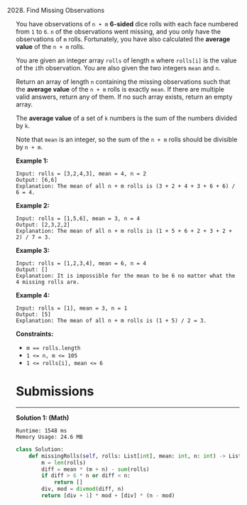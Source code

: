 2028. Find Missing Observations

You have observations of `n + m` **6-sided** dice rolls with each face numbered from `1` to `6`. `n` of the observations went missing, and you only have the observations of `m` rolls. Fortunately, you have also calculated the **average value** of the `n + m` rolls.

You are given an integer array `rolls` of length `m` where `rolls[i]` is the value of the `i`th observation. You are also given the two integers `mean` and `n`.

Return an array of length `n` containing the missing observations such that the **average value** of the `n + m` rolls is exactly `mean`. If there are multiple valid answers, return any of them. If no such array exists, return an empty array.

The **average value** of a set of `k` numbers is the sum of the numbers divided by `k`.

Note that `mean` is an integer, so the sum of the `n + m` rolls should be divisible by `n + m`.

 

**Example 1:**
```
Input: rolls = [3,2,4,3], mean = 4, n = 2
Output: [6,6]
Explanation: The mean of all n + m rolls is (3 + 2 + 4 + 3 + 6 + 6) / 6 = 4.
```

**Example 2:**
```
Input: rolls = [1,5,6], mean = 3, n = 4
Output: [2,3,2,2]
Explanation: The mean of all n + m rolls is (1 + 5 + 6 + 2 + 3 + 2 + 2) / 7 = 3.
```

**Example 3:**
```
Input: rolls = [1,2,3,4], mean = 6, n = 4
Output: []
Explanation: It is impossible for the mean to be 6 no matter what the 4 missing rolls are.
```

**Example 4:**
```
Input: rolls = [1], mean = 3, n = 1
Output: [5]
Explanation: The mean of all n + m rolls is (1 + 5) / 2 = 3.
```

**Constraints:**

* `m == rolls.length`
* `1 <= n, m <= 105`
* `1 <= rolls[i], mean <= 6`

# Submissions
---
**Solution 1: (Math)**
```
Runtime: 1548 ms
Memory Usage: 24.6 MB
```
```python
class Solution:
    def missingRolls(self, rolls: List[int], mean: int, n: int) -> List[int]:
        m = len(rolls)
        diff = mean * (m + n) - sum(rolls)
        if diff > 6 * n or diff < n:
            return []
        div, mod = divmod(diff, n)
        return [div + 1] * mod + [div] * (n - mod)
```
